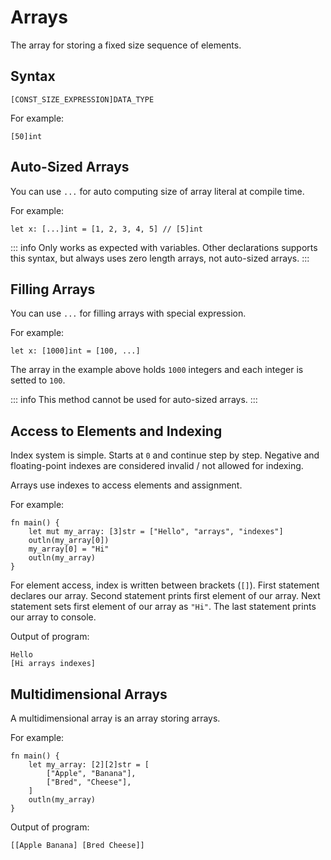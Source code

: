 # Arrays
The array for storing a fixed size sequence of elements. 

## Syntax
```
[CONST_SIZE_EXPRESSION]DATA_TYPE
```
For example:
```jule
[50]int
```

## Auto-Sized Arrays
You can use `...` for auto computing size of array literal at compile time.

For example:
```jule
let x: [...]int = [1, 2, 3, 4, 5] // [5]int
```

::: info
Only works as expected with variables. Other declarations supports this syntax, but always uses zero length arrays, not auto-sized arrays.
:::

## Filling Arrays

You can use `...` for filling arrays with special expression.

For example:
```jule
let x: [1000]int = [100, ...]
```

The array in the example above holds `1000` integers and each integer is setted to `100`.

::: info
This method cannot be used for auto-sized arrays.
:::

## Access to Elements and Indexing
Index system is simple. Starts at `0` and continue step by step. Negative and floating-point indexes are considered invalid / not allowed for indexing.

Arrays use indexes to access elements and assignment.

For example:
```jule
fn main() {
    let mut my_array: [3]str = ["Hello", "arrays", "indexes"]
    outln(my_array[0])
    my_array[0] = "Hi"
    outln(my_array)
}
```
For element access, index is written between brackets (`[]`). First statement declares our array. Second statement prints first element of our array. Next statement sets first element of our array as `"Hi"`. The last statement prints our array to console.

Output of program:
```
Hello
[Hi arrays indexes]
```

## Multidimensional Arrays
A multidimensional array is an array storing arrays.

For example:
```jule
fn main() {
    let my_array: [2][2]str = [
        ["Apple", "Banana"],
        ["Bred", "Cheese"],
    ]
    outln(my_array)
}
```

Output of program:
```
[[Apple Banana] [Bred Cheese]]
```